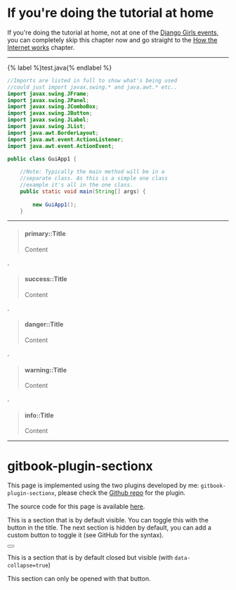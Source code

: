




# If you're doing the tutorial at home

If you're doing the tutorial at home, not at one of the [Django Girls events](https://djangogirls.org/events/), you can completely skip this chapter now and go straight to the [How the Internet works](../how_the_internet_works/README.md) chapter.

---

{% label %}test.java{% endlabel %}
```java
//Imports are listed in full to show what's being used
//could just import javax.swing.* and java.awt.* etc..
import javax.swing.JFrame;
import javax.swing.JPanel;
import javax.swing.JComboBox;
import javax.swing.JButton;
import javax.swing.JLabel;
import javax.swing.JList;
import java.awt.BorderLayout;
import java.awt.event.ActionListener;
import java.awt.event.ActionEvent;

public class GuiApp1 {
    
    //Note: Typically the main method will be in a
    //separate class. As this is a simple one class
    //example it's all in the one class.
    public static void main(String[] args) {
        
        new GuiApp1();
    }
```

---
> #### primary::Title
> Content

.
> #### success::Title
> Content

.
> #### danger::Title
> Content

.
> #### warning::Title
> Content

.
> #### info::Title
> Content

___


gitbook-plugin-sectionx
===

<!--sec data-title="Introduction" data-id="intro" data-nopdf="true" ces-->
This page is implemented using the two plugins developed by me: ```gitbook-plugin-sectionx```, please check the [Github repo](https://github.com/ymcatar/gitbook-plugin-sectionx) for the plugin.

The source code for this page is available [here](https://raw.githubusercontent.com/ymcatar/gitbook-test/master/testing_sectionx.md).
<!--endsec-->

<!--sec data-title="Example 1" data-id="section1" ces-->
This is a section that is by default visible. You can toggle this with the button in the title. The next section is hidden by default, you can add a custom button to toggle it (see GitHub for the syntax).

<button class="section" target="section3" show="Show the next section" hide="Hide the next section"></button>
<!--endsec-->

<!--sec data-title="Example 2" data-id="section2" data-collapse=true ces-->
This is a section that is by default closed but visible (with ```data-collapse=true```)
<!--endsec-->

<!--sec data-title="Hidden 3" data-id="section3" data-show=false ces-->
This section can only be opened with that button.
<!--endsec-->